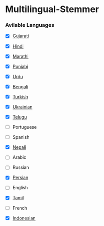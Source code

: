 # Multilingual-Stemmer

### Avilable Languages

- [x] [Gujarati](/MultilingualStemmer/Languages/Gujarati/README.md)
- [x] [Hindi](/MultilingualStemmer/Languages/Hindi/README.md)
- [x] [Marathi](/MultilingualStemmer/Languages/Marathi/README.md)
- [x] [Punjabi](/MultilingualStemmer/Languages/Punjabi/README.md)
- [x] [Urdu](/MultilingualStemmer/Languages/Urdu/README.md)
- [x] [Bengali](/MultilingualStemmer/Languages/Bengali/README.md)
- [X] [Turkish](/MultilingualStemmer/Languages/Turkish/README.md)
- [x] [Ukrainian](/MultilingualStemmer/Languages/Ukrainian/README.md)
- [X] [Telugu](/MultilingualStemmer/Languages/Telugu/README.md)
- [ ] Portuguese
- [ ] Spanish
- [x] [Nepali](/MultilingualStemmer/Languages/Nepali/README.md)
- [ ] Arabic
- [ ] Russian
- [X] [Persian](/MultilingualStemmer/Languages/Persian/README.md)
- [ ] English
- [X] [Tamil](/MultilingualStemmer/Languages/Tamil/README.md)
- [ ] French
- [x] [Indonesian](/MultilingualStemmer/Languages/Indonesian/README.md)


